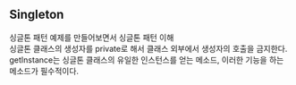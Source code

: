 ## Singleton

싱글톤 패턴 예제를 만들어보면서 싱글톤 패턴 이해</br>
싱글톤 클래스의 생성자를 private로 해서 클래스 외부에서 생성자의 호출을 금지한다.</br>
getInstance는 싱글톤 클래스의 유일한 인스턴스를 얻는 메소드, 이러한 기능을 하는 메소드가 필수적이다.
